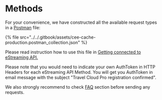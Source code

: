# Methods

For your convenience, we have constructed all the available request types in a [Postman](https://www.postman.com/) file: 

{% file src="../../.gitbook/assets/cee-cache-production.postman\_collection.json" %}

Please read instruction how to use this file in [Getting connected to eStreaming API.](https://docs.travelcloudpro.eu/estreaming-api/estreaming/getting-started)

Please note that you would need to indicate your own AuthToken in HTTP Headers for each eStreaming API Method. You will get you AuthToken in email message with the subject "Travel Cloud Pro registration confirmed".

We also strongly recommend to check [FAQ](https://docs.travelcloudpro.eu/estreaming-api/estreaming/faq) section before sending any requests.

